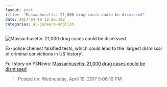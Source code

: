 ```yaml
---
layout: post
title:  "Massachusetts: 21,000 drug cases could be dismissed"
date: 2017-04-19 12:06:19Z
categories: al-jazeera-english
---
```


![Massachusetts: 21,000 drug cases could be dismissed](http://www.aljazeera.com/mritems/Images/2017/4/19/ac195759746949ce81e482730e98f844_18.jpg)

Ex-police chemist falsified tests, which could lead to the 'largest dismissal of criminal convictions in US history'.


Full story on F3News: [Massachusetts: 21,000 drug cases could be dismissed](http://www.f3nws.com/n/pdtpj)

> Posted on: Wednesday, April 19, 2017 5:06:19 PM
